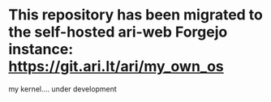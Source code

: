 # This repository has been migrated to the self-hosted ari-web Forgejo instance: <https://git.ari.lt/ari/my_own_os>
my kernel.... under development
